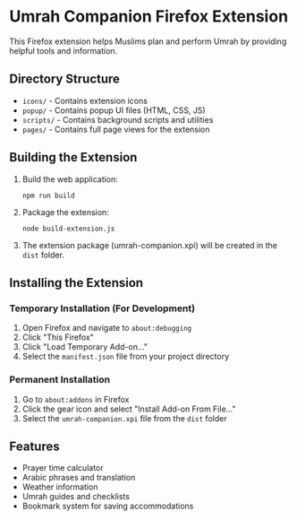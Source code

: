 
# Umrah Companion Firefox Extension

This Firefox extension helps Muslims plan and perform Umrah by providing helpful tools and information.

## Directory Structure

- `icons/` - Contains extension icons
- `popup/` - Contains popup UI files (HTML, CSS, JS)
- `scripts/` - Contains background scripts and utilities
- `pages/` - Contains full page views for the extension

## Building the Extension

1. Build the web application:
   ```
   npm run build
   ```

2. Package the extension:
   ```
   node build-extension.js
   ```

3. The extension package (umrah-companion.xpi) will be created in the `dist` folder.

## Installing the Extension

### Temporary Installation (For Development)

1. Open Firefox and navigate to `about:debugging`
2. Click "This Firefox"
3. Click "Load Temporary Add-on..."
4. Select the `manifest.json` file from your project directory

### Permanent Installation

1. Go to `about:addons` in Firefox
2. Click the gear icon and select "Install Add-on From File..."
3. Select the `umrah-companion.xpi` file from the `dist` folder

## Features

- Prayer time calculator
- Arabic phrases and translation
- Weather information
- Umrah guides and checklists
- Bookmark system for saving accommodations
